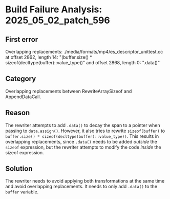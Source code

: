 # Build Failure Analysis: 2025_05_02_patch_596

## First error

Overlapping replacements: ./media/formats/mp4/es_descriptor_unittest.cc at offset 2862, length 14: "(buffer.size() * sizeof(decltype(buffer)::value_type))" and offset 2868, length 0: ".data()"

## Category
Overlapping replacements between RewriteArraySizeof and AppendDataCall.

## Reason
The rewriter attempts to add `.data()` to decay the span to a pointer when passing to `data.assign()`. However, it also tries to rewrite `sizeof(buffer)` to `buffer.size() * sizeof(decltype(buffer)::value_type))`. This results in overlapping replacements, since `.data()` needs to be added *outside* the `sizeof` expression, but the rewriter attempts to modify the code *inside* the sizeof expression.

## Solution
The rewriter needs to avoid applying both transformations at the same time and avoid overlapping replacements. It needs to only add `.data()` to the `buffer` variable.